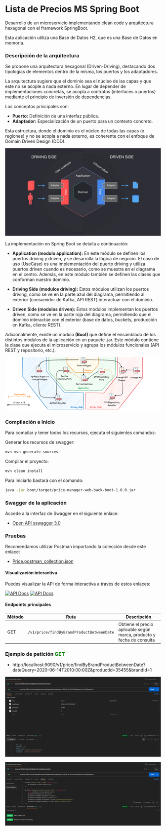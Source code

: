 # Lista de Precios MS Spring Boot

Desarrollo de un microservicio implementando clean code y arquitectura hexagonal con el framework SpringBoot.

Esta aplicación utiliza una Base de Datos H2, que es una Base de Datos en memoria.

### Descripción de la arquitectura

Se propone una arquitectura hexagonal (Driven-Driving), destacando dos tipologías de elementos dentro de la misma, los puertos y los adaptadores.

La arquitectura sugiere que el dominio sea el núcleo de las capas y que este no se acople a nada externo. En lugar de depender de implementaciones concretas, se acopla a contratos (interfaces o puertos) mediante el principio de inversión de dependencias.

Los conceptos principales son:

* **Puerto:** Definición de una interfaz pública.
* **Adaptador:** Especialización de un puerto para un contexto concreto.

Esta estructura, donde el dominio es el núcleo de todas las capas (o regiones) y no se acopla a nada externo, es coherente con el enfoque de Domain Driven Design (DDD).

![alt text](images/hexagonal-driving-driven.png)

La implementación en Spring Boot se detalla a continuación:

* **Application (modulo application):** En este módulo se definen los puertos driving y driven, y se desarrolla la lógica de negocio. El caso de uso (UseCase) es una implementación del puerto driving y utiliza puertos driven cuando es necesario, como se muestra en el diagrama en el centro. Además, en este módulo también se definen las clases que conforman nuestro dominio.


* **Driving Side (modulos driving):** Estos módulos utilizan los puertos driving, como se ve en la parte azul del diagrama, permitiendo al exterior (consumidor de Kafka, API REST) interactuar con el dominio.


* **Driven Side (modulos driven):** Estos módulos implementan los puertos driven, como se ve en la parte roja del diagrama, permitiendo que el dominio interactúe con el exterior (base de datos, buckets, producción en Kafka, cliente REST).

Adicionalmente, existe un módulo **(Boot)** que define el ensamblado de los distintos módulos de la aplicación en un paquete .jar. Este módulo contiene la clase que ejecuta el microservicio y agrupa los módulos funcionales (API REST y repositorio, etc.).

![alt text](images/hexagonal-driving-driven2.png)

### Compilación e Inicio
Para compilar y tener todos los recursos, ejecuta el siguientes comandos:

Generar los recursos de swagger:

```bash
mvn mvn generate-sources
```

Compilar el proyecto:

```bash
mvn clean install
```

Para iniciarlo bastará con el comando:

```bash
java -jar boot/target/price-manager-web-back-boot-1.0.0.jar
```

### Swagger de la aplicación

Accede a la interfaz de Swagger en el siguiente enlace:

* [Open API sswagger 3.0](https://github.com/NAO2503/price-manager-web-back/blob/main/driving/api-rest/contracts/openapi.yaml)

### Pruebas

Recomendamos utilizar Postman importando la colección desde este enlace:

* [Price.postman_collection.json](https://github.com/NAO2503/price-manager-web-back/blob/main/driving/api-rest/postman/Price.postman_collection.json)

#### Visualización interactiva

Puedes visualizar la API de forma interactiva a través de estos enlaces:

[![API Docs](https://img.shields.io/badge/API%20Docs-Swagger-green)](https://editor.swagger.io/?url=https://raw.githubusercontent.com/NAO2503/price-manager-web-back/main/driving/api-rest/contracts/openapi.yaml)
[![API Docs](https://img.shields.io/badge/API%20Docs-Redoc-orange)](https://redocly.github.io/redoc/?url=https://raw.githubusercontent.com/NAO2503/price-manager-web-back/main/driving/api-rest/contracts/openapi.yaml)

#### Endpoints principales

| Método | Ruta | Descripción |
|--------|------|-------------|
| GET | `/v1/price/findByBrandProductBetweenDate` | Obtiene el precio aplicable según marca, producto y fecha de consulta |

### Ejemplo de petición <font color="green">GET</font>

* http://localhost:9090/v1/price/findByBrandProductBetweenDate?dateQuery=2020-06-14T2010:00:00Z&productId=35455&brandId=1

![alt text](images/postman_v1.png)

![alt text](images/postman_v1_tests.png)